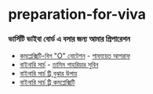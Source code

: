 # preparation-for-viva
### ভার্সিটি ভাইবা বোর্ড এ বসার জন্য আমার প্রিপারেশন

* [কমপ্লেক্সিটি-বিগ "O" নোটেশন](http://www.shafaetsplanet.com/planetcoding/?p=1313)  - [শাফায়েত আশরাফ](https://bd.linkedin.com/in/shafaetcsedu)
* [বাইনারি সার্চ](https://docs.google.com/viewer?a=v&pid=sites&srcid=ZGVmYXVsdGRvbWFpbnxkaXB1Y3NlZGl1fGd4OjYwOGU0MmUzNDQzNzBjZGY)  - [তামিম শাহরিয়ার সুবিন](https://au.linkedin.com/in/tamimshahriar)
* [বাইনারি সার্চ ট্রি বুঝার উপায়](https://www.geeksforgeeks.org/binary-search-tree-data-structure/)  
* [বাইনারি সার্চ ট্রি কমপ্লেক্সিটি ](https://www.geeksforgeeks.org/complexity-analysis-of-binary-search/)  

